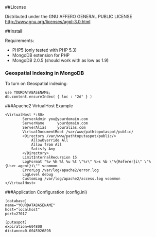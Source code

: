 ##License

Distributed under the GNU AFFERO GENERAL PUBLIC LICENSE <http://www.gnu.org/licenses/agpl-3.0.html>

##Install

Requirements:

* PHP5 (only tested with PHP 5.3)
* MongoDB extension for PHP
* MongoDB 2.0.5 (should work with as low as 1.9)

### Geospatial Indexing in MongoDB

To turn on Geospatial indexing:

	use YOURDATABASENAME;
	db.content.ensureIndex( { loc : "2d" } )

###Apache2 VirtualHost Example

	<VirtualHost *:80>
			ServerAdmin you@yourdomain.com
        	ServerName      yourdomain.com
			ServerAlias     youralias.com
			VirtualDocumentRoot /var/www/pathtoputaspot/public/
			<Directory /var/www/pathtoputaspot/public/>
				AllowOverride All
				Allow from All
				Satisfy Any
			</Directory>
			LimitInternalRecursion 15
			LogFormat "%v %h %l %u %t \"%r\" %>s %b \"%{Referer}i\" \"%{User-agent}i\"" vcommon
			ErrorLog /var/log/apache2/error.log
			LogLevel debug
 			CustomLog /var/log/apache2/access.log vcommon
	</VirtualHost>
	
###Application Configuration (config.ini)

	[database]
	name="YOURDATABASENAME"
	host="localhost"
	port=27017

	[putaspot]
	expiration=604800
	distance=0.0045026898

